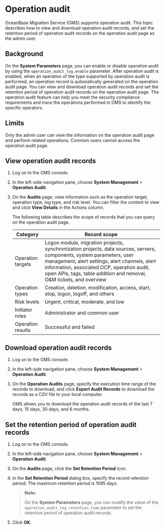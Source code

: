 # Operation audit

OceanBase Migration Service (OMS) supports operation audit. This topic describes how to view and download operation audit records, and set the retention period of operation audit records on the operation audit page as the admin user.

## Background

On the **System Parameters** page, you can enable or disable operation audit by using the `operation_audit_log.enable` parameter. After operation audit is enabled, when an operation of the type supported by operation audit is performed, an operation record is automatically generated on the operation audit page. You can view and download operation audit records and set the retention period of operation audit records on the operation audit page. The operation audit feature can help you meet the security compliance requirements and trace the operations performed in OMS to identify the specific operators.

## Limits

Only the admin user can view the information on the operation audit page and perform related operations. Common users cannot access the operation audit page.

## View operation audit records

1. Log on to the OMS console.

2. In the left-side navigation pane, choose **System Management** > **Operation Audit**.

3. On the **Audits** page, view information such as the operation target, operation type, log type, and risk level. You can filter the content to view and click **View Details** in the Actions column.

   The following table describes the scope of records that you can query on the operation audit page.

   | Category | Record scope |
   |--------|---------|
   | Operation targets | Logon module, migration projects, synchronization projects, data sources, servers, components, system parameters, user management, alert settings, alert channels, alert information, associated OCP, operation audit, open APIs, tags, table addition and removal, O&M tickets, and overview |
   | Operation types | Creation, deletion, modification, access, start, stop, logon, logoff, and others |
   | Risk levels | Urgent, critical, moderate, and low |
   | Initiator roles | Administrator and common user |
   | Operation results | Successful and failed |

## Download operation audit records

1. Log on to the OMS console.

2. In the left-side navigation pane, choose **System Management** > **Operation Audit**.

3. On the **Operation Audits** page, specify the execution time range of the records to download, and click **Export Audit Records** to download the records as a CSV file to your local computer.

   OMS allows you to download the operation audit records of the last 7 days, 15 days, 30 days, and 6 months.

## Set the retention period of operation audit records

1. Log on to the OMS console.

2. In the left-side navigation pane, choose **System Management** > **Operation Audit**.

3. On the **Audits** page, click the **Set Retention Period** icon.

4. In the **Set Retention Period** dialog box, specify the record retention period. The maximum retention period is 1095 days.

   > **Note:**
   >
   > On the **System Parameters** page, you can modify the value of the `operation_audit_log.retention_time` parameter to set the retention period of operation audit records.

5. Click **OK**.
